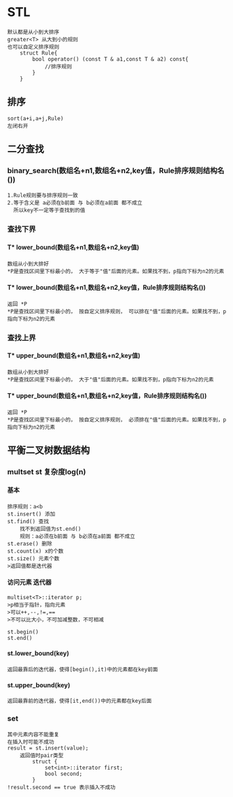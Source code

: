 # STL
    默认都是从小到大排序
    greater<T> 从大到小的规则
    也可以自定义排序规则
        struct Rule{
            bool operator() (const T & a1,const T & a2) const{
                //排序规则
            }
        }
## 排序

    sort(a+i,a+j,Rule)
    左闭右开


## 二分查找

###    binary_search(数组名+n1,数组名+n2,key值，Rule排序规则结构名())

    1.Rule规则要与排序规则一致
    2.等于含义是 a必须在b前面 与 b必须在a前面 都不成立
      所以key不一定等于查找到的值

###  查找下界
#### T* lower_bound(数组名+n1,数组名+n2,key值)
    数组从小到大排好
    *P是查找区间里下标最小的， 大于等于"值"后面的元素。如果找不到，p指向下标为n2的元素
#### T* lower_bound(数组名+n1,数组名+n2,key值，Rule排序规则结构名())
    返回 *P
    *P是查找区间里下标最小的， 按自定义排序规则， 可以排在"值"后面的元素。如果找不到，p指向下标为n2的元素
### 查找上界
#### T* upper_bound(数组名+n1,数组名+n2,key值)
    数组从小到大排好
    *P是查找区间里下标最小的， 大于"值"后面的元素。如果找不到，p指向下标为n2的元素
#### T* upper_bound(数组名+n1,数组名+n2,key值，Rule排序规则结构名())

    返回 *P
    *P是查找区间里下标最小的， 按自定义排序规则， 必须排在"值"后面的元素。如果找不到，p指向下标为n2的元素

## 平衡二叉树数据结构

### multset<T> st   复杂度log(n)

#### 基本
    排序规则：a<b
    st.insert() 添加
    st.find() 查找
        找不到返回值为st.end()
        规则：a必须在b前面 与 b必须在a前面 都不成立
    st.erase() 删除
    st.count(x) x的个数
    st.size() 元素个数
    >返回值都是迭代器
#### 访问元素 迭代器
    multiset<T>::iterator p;
    >p相当于指针，指向元素
    >可以++,--,!=,==
    >不可以比大小，不可加减整数，不可相减

    st.begin()
    st.end()

#### st.lower_bound(key)
    返回最靠后的迭代器，使得[begin(),it)中的元素都在key前面
#### st.upper_bound(key)
    返回最靠前的迭代器，使得[it,end())中的元素都在key后面

### set<T>
    其中元素内容不能重复
    在插入时可能不成功
    result = st.insert(value);
        返回值时pair类型
            struct {
                set<int>::iterator first;
                bool second;
            }
    !result.second == true 表示插入不成功
